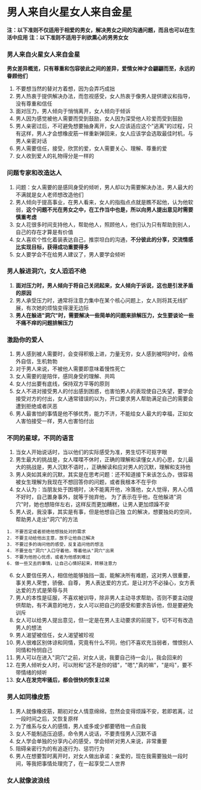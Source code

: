 # 男人来自火星女人来自金星

**注：以下准则不仅适用于相爱的男女，解决男女之间的沟通问题，而且也可以在生活中应用**
**注：以下准则不适用于利欲熏心的男男女女**

### 男人来自火星女人来自金星
**男女差异概览，只有尊重和包容彼此之间的差异，爱情女神才会翩翩而至，永远的眷顾他们**
1. 不要想当然的替对方着想，因为会弄巧成拙
2. 男人热衷于提供解决办法，而忽视感受，女人热衷于像男人提供建议和指导，没有尊重和信任
3. 面对压力，男人倾向于悄悄离开，女人倾向于倾诉
4. 男人因为感觉被他人需要而受到鼓励，女人因为深受他人珍爱而受到鼓励
5. 男人亲密过后，不可避免想要抽身离开，女人应该适应这个"逃离"的过程，只有这样，男人才会想橡皮筋一样重新弹回来，女人应该学会选取最佳时机，与男人亲密对话
6. 男人需要信任，接受，欣赏的爱，女人需要关心、理解、尊重的爱
7. 女人收到爱人的礼物得分是一样的


### 问题专家和改造达人
1. 问题：女人需要的是感同身受的倾听，男人却以为需要解决办法，男人最大的不满就是女人老师想改造他们
2. 男人倾向于提高事业，在男人看来，女人的指指点点就是瞧不起他，认为他软弱，**这个问题不光在男女之中，在工作当中也是，所以向男人提出意见时需要慎重考虑**
3. 女人花很多时间支持他人，帮助他人，照顾他人，他们认为只有帮助到别人，自己的存在才算是有价值
4. 女人喜欢个性化着装表达自己，推崇坦白的沟通，**不分彼此的分享，交流情感比实现目标，获得成功重要得多**
5. 女人要学会不在给男人建议了，男人要学会倾听


### 男人躲进洞穴，女人滔滔不绝
1. **面对压力时，男人倾向于将自己关闭起来，女人倾向于诉说，这也是引发矛盾的原因**
2. 男人承受压力时，通常将注意力集中在某个核心问题上，女人则将其无线扩展，有次她的烦恼变得漫无边际
3. **男人在躲进"洞穴"时，需要解决一些简单的问题来排解压力，女生要谈论一些不痛不痒的问题排解压力**

### 激励你的爱人
1. 男人感到被人需要时，会变得积极上进，力量无穷，女人感到被呵护时，会格外自信，生机勃勃
2. 对于男人来说，不被他人需要即意味着慢性死亡
3. 女人需要的是陪伴，感同身受的理解、共鸣
4. 女人付出要有底线，保持双方平等的原则
5. 女人不进对接受男人的付出感到困惑，也害怕男人的表现使自己失望，要学会接受对方的付出，女人通常错误的以为，开口要求男人帮助满足自己的需要会遭到拒绝或者厌恶
6. 男人最害怕的事情是他不够优秀，能力不济，不能给女人最大的幸福，正如女人害怕接受一样，男人也害怕付出

### 不同的星球，不同的语言
1. 当女人开始说话时，当以他们的实际感受为准，男生切不可抠字眼
2. 男生最大的挑战是，女人喋喋不休时，正确的理解和读懂女人的心思，女儿最大的挑战是，男人沉默不语时，，正确解读和应对男人的沉默，理解和支持他
3. 男人突如其来的沉默，其实是在思考问题：还不知道接下来该怎么办，很容易被女生理解为我现在不想回答你的问题，或者我根本不在乎你
4. 女人认为：当朋友处于困境时，决不能离开他，冷落他，女人觉得，男人心情不好时，自己置身事外，就等于抛弃他，
   为了表示在乎他，在他躲进"洞穴"时，她也想陪伴左右，这样反而更加糟糕，让男人更加烦躁不安
5. 男人说，我没事，其实是有事，但是他想自己独 立的解决，想要独处的空间，帮助男人走出"洞穴"的方法
```
1. 不要否定或者拒绝他想独处对的需求
2. 不要主动给他出主意，放手让他自己解决
3. 不要过多的询问他的感受，反复追问他的想法
4. 不要坐在"洞穴"入口守着他，等着他从"洞穴"出来
5. 不要为他担心忧虑，或者为他感到难过
6. 做一些又去的事情，让自己心情好起来，转移注意力
```
6. 女人要信任男人，相信他能够独挡一面，能解决所有难题，这对男人很重要，事关男人荣誉，骄傲、自尊，
   男人表达爱的方式，是让对方不必操心，女方表达爱的方式是荣辱与共
7. 男人的本性是征服，不喜欢被训导，除非男人主动寻求帮助，否则不要主动提供帮助，有不满意的地方，女人可以把自己的感受和要求告诉他，但是要避免训斥
8. 女人可以给男人提出意见，但一定是在男人主动要求的前提下，切不可有改造男人的想法
9. 男人渴望被信任，女人渴望被珍视
10. 男人很难区别体谅和同情，究竟有什么不同，他们不喜欢充当弱者，憎恨别人同情和怜悯自己
11. 男人可以在进入"洞穴"之前，对女人说，我要自己待一会儿，我会回来的
12. 在男人倾听女人时，可以附和"这不是你的错"，"嗯","真的嘛"，"是吗"，要不带情绪的倾听
13. **女人在发完牢骚后，都会很快的恢复过来**


### 男人如同橡皮筋
1. 男人就像橡皮筋，期初对女人情意绵绵，忽然会变得烦躁不安，若即若离，过一段时间之后，又恢复原样
2. 为了维系与女人的感情，男人或多或少都要牺牲一点自我
3. 女人不能制造压迫感，命令男人说话，不要责怪男人沉默不语
4. 女人学会单独的分享内心的感受，学会倾听对男人来说，非常重要
5. 阻碍亲密行为的有追逐行为、惩罚行为
6. 男人在想要暂时离开时，对女人做出承诺：亲爱的，现在我需要独处一段时间，等我把事情处理完了，在一起享受二人世界


### 女人就像波浪线
